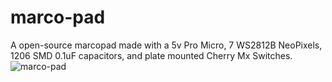 # marco-pad
A open-source marcopad made with a 5v Pro Micro, 7 WS2812B NeoPixels, 1206 SMD 0.1uF capacitors, and plate mounted Cherry Mx Switches.
![marco-pad](https://user-images.githubusercontent.com/101529953/209452028-917da04b-fb9a-4805-8f6c-c6db0bcd4005.jpg)
